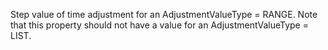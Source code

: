 Step value of time adjustment for an AdjustmentValueType = RANGE. Note that this property should not have a value for an  AdjustmentValueType = LIST.